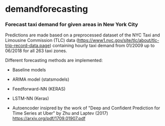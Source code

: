# demandforecasting
### Forecast taxi demand for given areas in New York City 

Predictions are made based on a preprocessed dataset of the NYC Taxi and Limousine Commission (TLC) data (https://www1.nyc.gov/site/tlc/about/tlc-trip-record-data.page) containing hourly taxi demand from 01/2009 up to 06/2018 for all 263 taxi zones. 


Different forecasting methods are implemented:

- Baseline models

- ARIMA model (statsmodels)

- Feedforward-NN (KERAS)

- LSTM-NN (Keras)

- Autoencoder insipred by the work of "Deep and Confident Prediction for Time Series at Uber" by Zhu and Laptev (2017)
https://arxiv.org/pdf/1709.01907.pdf



